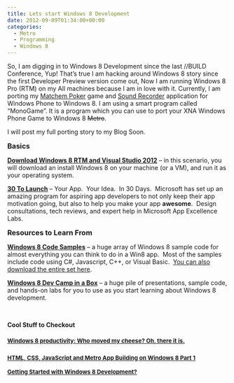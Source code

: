 ```yaml
---
title: Lets start Windows 8 Development
date: 2012-09-09T01:34:00+00:00
categories:
  - Metro
  - Programming
  - Windows 8
---
```

So, I am digging in to Windows 8 Development since the last //BUILD Conference, Yup! That’s true I am hacking around Windows 8 story since the first Developer Preview version come out, Now I am running Windows 8 Pro (RTM) on my All machines because I am in love with it. Currently, I am porting my [Matchem Poker](http://www.windowsphone.com/en-GB/apps/081f188d-fe71-4015-b568-b4f1186bf039) game and [Sound Recorder](http://www.windowsphone.com/en-GB/apps/6dbd2538-0df6-4231-8ae9-62ea18108c8c) application for Windows Phone to Windows 8. I am using a smart program called “MonoGame”. It is a program which you can use to port your XNA Windows Phone Game to Windows 8 <span style="text-decoration: line-through;">Metro</span>.

I will post my full porting story to my Blog Soon.

**<span style="font-size: medium;">Basics</span>**

[**Download Windows 8 RTM and Visual Studio 2012**](http://bit.ly/win8devgear) – in this scenario, you will download an install Windows 8 on your machine (or a VM), and run it as your operating system.

**[30 To Launch](http://bit.ly/32Launch)** – Your App.  Your Idea.  In 30 Days.  Microsoft has set up an amazing program for aspiring app developers to not only keep their app motivation going, but also to help you make your app **awesome**.  Design consultations, tech reviews, and expert help in Microsoft App Excellence Labs.

**<span style="font-size: medium;">Resources to Learn From</span>**

[**Windows 8 Code Samples**](http://bit.ly/win8samples) – a huge array of Windows 8 sample code for almost everything you can think to do in a Win8 app.  Most of the samples include code using C#, Javascript, C++, or Visual Basic.  [You can also download the entire set here](http://bit.ly/win8sampledownload).

[**Windows 8 Dev Camp in a Box**](http://bit.ly/win8RCdevcamp) – a huge pile of presentations, sample code, and hands-on labs for you to use as you start learning about Windows 8 development.

&nbsp;

**Cool Stuff to Checkout**

#### [<span style="font-size: small;">Windows 8 productivity: Who moved my cheese? Oh, there it is.</span>](http://www.hanselman.com/blog/Windows8ProductivityWhoMovedMyCheeseOhThereItIs.aspx)

### <span style="font-size: small;"><a href="http://compositecode.com/2012/08/16/html-css-javascript-and-metro-app-building-on-windows-8-part-1/">HTML, CSS, JavaScript and Metro App Building on Windows 8 Part 1</a></span>

**<span style="font-size: small;"><a href="http://www.jeffblankenburg.com/2012/08/24/getting-started-with-windows-8-development/">Getting Started with Windows 8 Development?</a></span>**